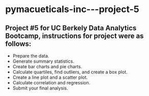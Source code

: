 # pymacueticals-inc---project-5
## Project #5 for UC Berkely Data Analytics Bootcamp, instructions for project were as follows:
- Prepare the data.
- Generate summary statistics.
- Create bar charts and pie charts.
- Calculate quartiles, find outliers, and create a box plot.
- Create a line plot and a scatter plot.
- Calculate correlation and regression.
- Submit your final analysis.
